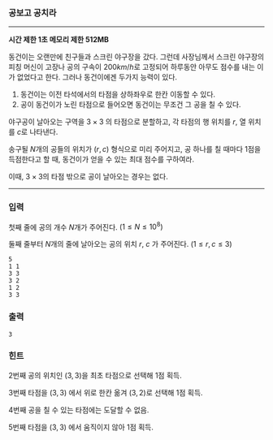 ### 공보고 공치라
---
**시간 제한 1초 메모리 제한 512MB**  

동건이는 오랜만에 친구들과 스크린 야구장을 갔다. 그런데 사장님께서 스크린 야구장의 피칭 머신이 고장나 공의 구속이 $200km/h$로 고정되어 하루동안 아무도 점수를 내는 이가 없었다고 한다. 그러나 동건이에겐 두가지 능력이 있다.

1. 동건이는 이전 타석에서의 타점을 상하좌우로 한칸 이동할 수 있다.
2. 공이 동건이가 노린 타점으로 들어오면 동건이는 무조건 그 공을 칠 수 있다.

야구공이 날아오는 구역을 $3 \times 3$ 의 타점으로 분할하고, 각 타점의 행 위치를 $r$, 열 위치를 $c$로 나타낸다.

송구될 $N$개의 공들의 위치가 $(r,c)$ 형식으로 미리 주어지고, 공 하나를 칠 때마다 $1$점을 득점한다고 할 때, 동건이가 얻을 수 있는 최대 점수를 구하여라.

이때, $3 \times 3$의 타점 밖으로 공이 날아오는 경우는 없다.

---

### 입력
첫째 줄에 공의 개수 $N$개가 주어진다. $(1 \leq N \leq 10^8)$

둘째 줄부터 $N$개의 줄에 날아오는 공의 위치 $r$, $c$ 가 주어진다. $(1 \leq r, c  \leq 3)$

```
5
1 1
3 3
3 2
1 2
3 3
```
### 출력
```
3
```

### 힌트
$2$번째 공의 위치인 $(3,3)$을 최초 타점으로 선택해 $1$점 획득.

$3$번째 타점을 $(3,3)$ 에서 위로 한칸 옮겨 $(3,2)$로 선택해 $1$점 획득.

$4$번째 공을 칠 수 있는 타점에는 도달할 수 없음.

$5$번째 타점을 $(3,3)$ 에서 움직이지 않아 $1$점 획득.

